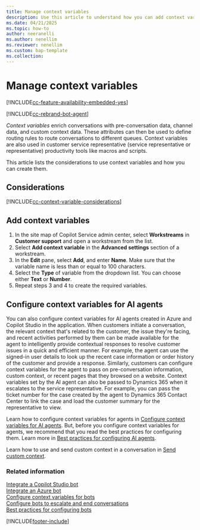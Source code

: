 ```yaml
---
title: Manage context variables
description: Use this article to understand how you can add context variables and then configure them in Omnichannel for Customer Service.
ms.date: 04/21/2025
ms.topic: how-to
author: neeranelli
ms.author: nenellim
ms.reviewer: nenellim
ms.custom: bap-template
ms.collection:
---
```


# Manage context variables

[!INCLUDE[cc-feature-availability-embedded-yes](../../includes/cc-feature-availability-embedded-yes.md)]

[!INCLUDE[cc-rebrand-bot-agent](../../includes/cc-rebrand-bot-agent.md)]

*Context variables* enrich conversations with pre-conversation data, channel data, and custom context data. These attributes can then be used to define routing rules to route conversations to different queues. Context variables are also used in customer service representative (service representative or representative) productivity tools like macros and scripts.

This article lists the considerations to use context variables and how you can create them.

## Considerations

[!INCLUDE[cc-context-variable-considerations](../../includes/cc-context-variable-considerations.md)]

## Add context variables

1. In the site map of Copilot Service admin center, select **Workstreams** in **Customer support** and open a workstream from the list.
1. Select **Add context variable** in the **Advanced settings** section of a workstream.
1. In the **Edit** pane, select **Add**, and enter **Name**. Make sure that the variable name is less than or equal to 100 characters.
1. Select the **Type** of variable from the dropdown list. You can choose either **Text** or **Number**.
1. Repeat steps 3 and 4 to create the required variables.

## Configure context variables for AI agents

You can also configure context variables for AI agents created in Azure and Copilot Studio in the application. When customers initiate a conversation, the relevant context that's related to the customer, the issue they're facing, and recent activities performed by them can be made available for the agent to intelligently provide contextual responses to resolve customer issues in a quick and efficient manner. For example, the agent can use the signed-in user details to look up the recent case information or order history of the customer and provide a response. Similarly, customers can configure context variables for the agent to pass on pre-conversation information, custom context, or recent pages that they browsed on a website. Context variables set by the AI agent can also be passed to Dynamics 365 when it escalates to the service representative. For example, you can pass the ticket number for the case created by the agent to Dynamics 365 Contact Center to link the case and load the customer summary for the representative to view.

Learn how to configure context variables for agents in [Configure context variables for AI agents](context-variables-for-bot.md). But, before you configure context variables for agents, we recommend that you read the best practices for configuring them. Learn more in [Best practices for configuring AI agents](configure-bot-best-practices.md).

Learn how to use and send custom context in a conversation in [Send custom context](../develop/send-context-starting-chat.md).

### Related information

[Integrate a Copilot Studio bot](configure-bot-virtual-agent.md)  
[Integrate an Azure bot](configure-bot-azure.md)  
[Configure context variables for bots](context-variables-for-bot.md)  
[Configure bots to escalate and end conversations](../develop/bot-escalate-end-conversation.md)  
[Best practices for configuring bots](configure-bot-best-practices.md)  

[!INCLUDE[footer-include](../../includes/footer-banner.md)]
